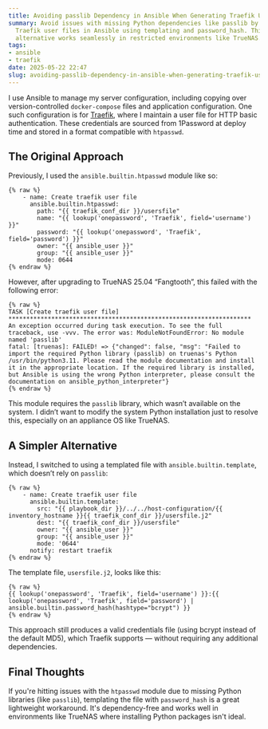 ```yaml
---
title: Avoiding passlib Dependency in Ansible When Generating Traefik User Files
summary: Avoid issues with missing Python dependencies like passlib by generating
  Traefik user files in Ansible using templating and password_hash. This lightweight
  alternative works seamlessly in restricted environments like TrueNAS.
tags:
- ansible
- traefik
date: 2025-05-22 22:47
slug: avoiding-passlib-dependency-in-ansible-when-generating-traefik-user-files
---
```

I use Ansible to manage my server configuration, including copying over version-controlled `docker-compose` files and application configuration. One such configuration is for [Traefik](https://doc.traefik.io/traefik/), where I maintain a user file for HTTP basic authentication. These credentials are sourced from 1Password at deploy time and stored in a format compatible with `htpasswd`.

## The Original Approach

Previously, I used the `ansible.builtin.htpasswd` module like so:

```
{% raw %}
    - name: Create traefik user file
      ansible.builtin.htpasswd:
        path: "{{ traefik_conf_dir }}/usersfile"
        name: "{{ lookup('onepassword', 'Traefik', field='username') }}"
        password: "{{ lookup('onepassword', 'Traefik', field='password') }}"
        owner: "{{ ansible_user }}"
        group: "{{ ansible_user }}"
        mode: 0644
{% endraw %}
```

However, after upgrading to TrueNAS 25.04 “Fangtooth”, this failed with the following error:

```
{% raw %}
TASK [Create traefik user file] ********************************************************************
An exception occurred during task execution. To see the full traceback, use -vvv. The error was: ModuleNotFoundError: No module named 'passlib'
fatal: [truenas]: FAILED! => {"changed": false, "msg": "Failed to import the required Python library (passlib) on truenas's Python /usr/bin/python3.11. Please read the module documentation and install it in the appropriate location. If the required library is installed, but Ansible is using the wrong Python interpreter, please consult the documentation on ansible_python_interpreter"}
{% endraw %}
```

This module requires the `passlib` library, which wasn’t available on the system. I didn’t want to modify the system Python installation just to resolve this, especially on an appliance OS like TrueNAS.

<!--more-->

## A Simpler Alternative

Instead, I switched to using a templated file with `ansible.builtin.template`, which doesn’t rely on `passlib`:

```
{% raw %}
    - name: Create traefik user file
      ansible.builtin.template:
        src: "{{ playbook_dir }}/../../host-configuration/{{ inventory_hostname }}{{ traefik_conf_dir }}/usersfile.j2"
        dest: "{{ traefik_conf_dir }}/usersfile"
        owner: "{{ ansible_user }}"
        group: "{{ ansible_user }}"
        mode: '0644'
      notify: restart traefik
{% endraw %}
```


The template file, `usersfile.j2`, looks like this:

```
{% raw %}
{{ lookup('onepassword', 'Traefik', field='username') }}:{{ lookup('onepassword', 'Traefik', field='password') | ansible.builtin.password_hash(hashtype="bcrypt") }}
{% endraw %}
```

This approach still produces a valid credentials file (using bcrypt instead of the default MD5), which Traefik supports — without requiring any additional dependencies.

## Final Thoughts

If you're hitting issues with the `htpasswd` module due to missing Python libraries (like `passlib`), templating the file with `password_hash` is a great lightweight workaround. It's dependency-free and works well in environments like TrueNAS where installing Python packages isn't ideal.
